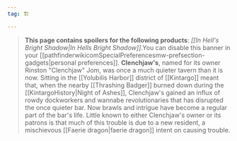 ```yaml
---
tag: 🏗️

---
```

> **This page contains spoilers for the following products**: *[[In Hell's Bright Shadow|In Hells Bright Shadow]]*.You can disable this banner in your [[pathfinderwikicomSpecialPreferencesmw-prefsection-gadgets|personal preferences]].
**Clenchjaw's**, named for its owner Rinston "Clenchjaw" Jom, was once a much quieter tavern than it is now. Sitting in the [[Yolubilis Harbor]] district of [[Kintargo]] meant that, when the nearby [[Thrashing Badger]] burned down during the [[KintargoHistory|Night of Ashes]], Clenchjaw's gained an influx of rowdy dockworkers and wannabe revolutionaries that has disrupted the once quieter bar. Now brawls and intrigue have become a regular part of the bar's life. Little known to either Clenchjaw's owner or its patrons is that much of this trouble is due to a new resident, a mischievous [[Faerie dragon|faerie dragon]] intent on causing trouble.








